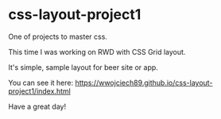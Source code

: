 # css-layout-project1

One of projects to master css.

This time I was working on RWD with CSS Grid layout.

It's simple, sample layout for beer site or app.

You can see it here: https://wwojciech89.github.io/css-layout-project1/index.html

Have a great day!
